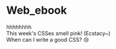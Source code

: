 # Web_ebook
hhhhhhhh<br>
This week's CSSes smell pink! (Ecstacy~)<br>
When can I write a good CSS? :cry:
